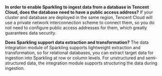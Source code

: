 [//]: # (chinagitpath:XXXXX)

**In order to enable Sparkling to ingest data from a database in Tencent Cloud, does the database need to have a public access address?**
If your cluster and database are deployed in the same region, Tencent Cloud will use a private network interconnection scheme to connect them, so you do not need to configure public access addresses for them, which greatly guarantees data security.

**Does Sparkling support data extraction and transformation?**
The data integration module of Sparkling supports lightweight extraction and transformation, so for relational databases, you can extract target data for ingestion into Sparkling at row or column levels. For unstructured and semi-structured data, the integration module supports structuring the data during ingestion.
